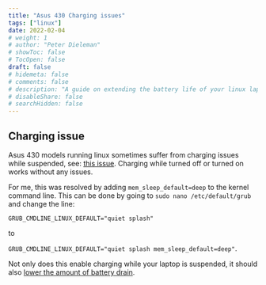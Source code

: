 ```yaml
---
title: "Asus 430 Charging issues"
tags: ["linux"]
date: 2022-02-04
# weight: 1
# author: "Peter Dieleman"
# showToc: false
# TocOpen: false
draft: false
# hidemeta: false
# comments: false
# description: "A guide on extending the battery life of your linux laptop"
# disableShare: false
# searchHidden: false
---
```


## Charging issue

Asus 430 models running linux sometimes suffer from charging issues while suspended, see:
[this issue](https://forums.tomsguide.com/threads/computer-doesnt-charge-when-on-suspend.439594/).
Charging while turned off or turned on works without any issues.

For me, this was resolved by adding
 `mem_sleep_default=deep`
 to the kernel command line.
This can be done by going to
`sudo nano /etc/default/grub`
and change the line:

`GRUB_CMDLINE_LINUX_DEFAULT="quiet splash"`

to

`GRUB_CMDLINE_LINUX_DEFAULT="quiet splash mem_sleep_default=deep"`.

Not only does this enable charging while your laptop is suspended,
it should also
[lower the amount of battery drain](https://wiki.archlinux.org/title/ASUS_Zenbook_UX430/UX530#Suspend).
